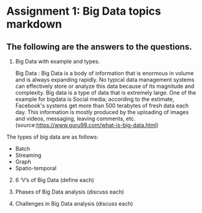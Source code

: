 # Assignment 1: Big Data topics markdown

## The following are the answers to the questions.

1. Big Data with example and types.

   Big Data
 : Big Data is a body of information that is enormous in volume and is always expanding rapidly. No typical data management systems can effectively store or analyze this data because of its magnitude and complexity. Big data is a type of data that is extremely large. One of the example for bigdata is Social media; according to the estimate, Facebook's systems get more than 500 terabytes of fresh data each day. This information is mostly produced by the uploading of images and videos, messaging, leaving comments, etc.  
 (source:https://www.guru99.com/what-is-big-data.html)

 The types of big data are as follows:
 - Batch
 - Streaming
 - Graph
 - Spatio-temporal

2. 6 ‘V’s of Big Data (define each)


3. Phases of Big Data analysis (discuss each)

4. Challenges in Big Data analysis (discuss each)




